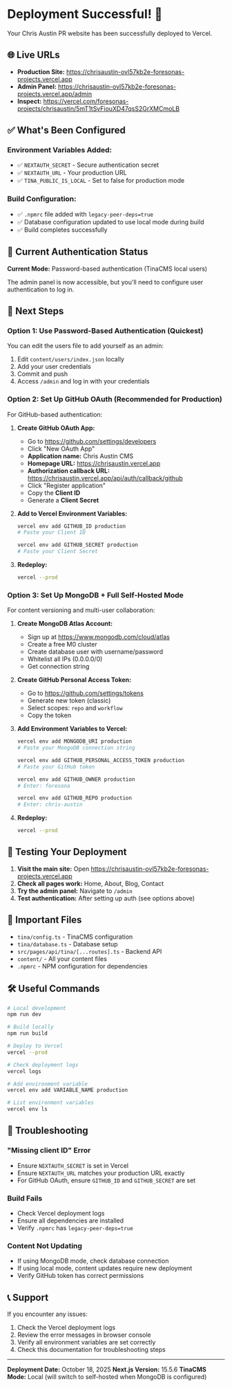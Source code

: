 # Deployment Successful! 🎉

Your Chris Austin PR website has been successfully deployed to Vercel.

## 🌐 Live URLs

- **Production Site:** https://chrisaustin-ovl57kb2e-foresonas-projects.vercel.app
- **Admin Panel:** https://chrisaustin-ovl57kb2e-foresonas-projects.vercel.app/admin
- **Inspect:** https://vercel.com/foresonas-projects/chrisaustin/5mT1tSvFiouXD47qsS2GrXMCmoLB

## ✅ What's Been Configured

### Environment Variables Added:
- ✅ `NEXTAUTH_SECRET` - Secure authentication secret
- ✅ `NEXTAUTH_URL` - Your production URL
- ✅ `TINA_PUBLIC_IS_LOCAL` - Set to false for production mode

### Build Configuration:
- ✅ `.npmrc` file added with `legacy-peer-deps=true`
- ✅ Database configuration updated to use local mode during build
- ✅ Build completes successfully

## 🔐 Current Authentication Status

**Current Mode:** Password-based authentication (TinaCMS local users)

The admin panel is now accessible, but you'll need to configure user authentication to log in.

## 📝 Next Steps

### Option 1: Use Password-Based Authentication (Quickest)

You can edit the users file to add yourself as an admin:

1. Edit `content/users/index.json` locally
2. Add your user credentials
3. Commit and push
4. Access `/admin` and log in with your credentials

### Option 2: Set Up GitHub OAuth (Recommended for Production)

For GitHub-based authentication:

1. **Create GitHub OAuth App:**
   - Go to https://github.com/settings/developers
   - Click "New OAuth App"
   - **Application name:** Chris Austin CMS
   - **Homepage URL:** https://chrisaustin.vercel.app
   - **Authorization callback URL:** https://chrisaustin.vercel.app/api/auth/callback/github
   - Click "Register application"
   - Copy the **Client ID**
   - Generate a **Client Secret**

2. **Add to Vercel Environment Variables:**
   ```bash
   vercel env add GITHUB_ID production
   # Paste your Client ID
   
   vercel env add GITHUB_SECRET production
   # Paste your Client Secret
   ```

3. **Redeploy:**
   ```bash
   vercel --prod
   ```

### Option 3: Set Up MongoDB + Full Self-Hosted Mode

For content versioning and multi-user collaboration:

1. **Create MongoDB Atlas Account:**
   - Sign up at https://www.mongodb.com/cloud/atlas
   - Create a free M0 cluster
   - Create database user with username/password
   - Whitelist all IPs (0.0.0.0/0)
   - Get connection string

2. **Create GitHub Personal Access Token:**
   - Go to https://github.com/settings/tokens
   - Generate new token (classic)
   - Select scopes: `repo` and `workflow`
   - Copy the token

3. **Add Environment Variables to Vercel:**
   ```bash
   vercel env add MONGODB_URI production
   # Paste your MongoDB connection string
   
   vercel env add GITHUB_PERSONAL_ACCESS_TOKEN production
   # Paste your GitHub token
   
   vercel env add GITHUB_OWNER production
   # Enter: foresona
   
   vercel env add GITHUB_REPO production
   # Enter: chris-austin
   ```

4. **Redeploy:**
   ```bash
   vercel --prod
   ```

## 🧪 Testing Your Deployment

1. **Visit the main site:** Open https://chrisaustin-ovl57kb2e-foresonas-projects.vercel.app
2. **Check all pages work:** Home, About, Blog, Contact
3. **Try the admin panel:** Navigate to `/admin`
4. **Test authentication:** After setting up auth (see options above)

## 📂 Important Files

- `tina/config.ts` - TinaCMS configuration
- `tina/database.ts` - Database setup
- `src/pages/api/tina/[...routes].ts` - Backend API
- `content/` - All your content files
- `.npmrc` - NPM configuration for dependencies

## 🛠 Useful Commands

```bash
# Local development
npm run dev

# Build locally
npm run build

# Deploy to Vercel
vercel --prod

# Check deployment logs
vercel logs

# Add environment variable
vercel env add VARIABLE_NAME production

# List environment variables
vercel env ls
```

## 🐛 Troubleshooting

### "Missing client ID" Error
- Ensure `NEXTAUTH_SECRET` is set in Vercel
- Ensure `NEXTAUTH_URL` matches your production URL exactly
- For GitHub OAuth, ensure `GITHUB_ID` and `GITHUB_SECRET` are set

### Build Fails
- Check Vercel deployment logs
- Ensure all dependencies are installed
- Verify `.npmrc` has `legacy-peer-deps=true`

### Content Not Updating
- If using MongoDB mode, check database connection
- If using local mode, content updates require new deployment
- Verify GitHub token has correct permissions

## 📞 Support

If you encounter any issues:
1. Check the Vercel deployment logs
2. Review the error messages in browser console
3. Verify all environment variables are set correctly
4. Check this documentation for troubleshooting steps

---

**Deployment Date:** October 18, 2025
**Next.js Version:** 15.5.6
**TinaCMS Mode:** Local (will switch to self-hosted when MongoDB is configured)
